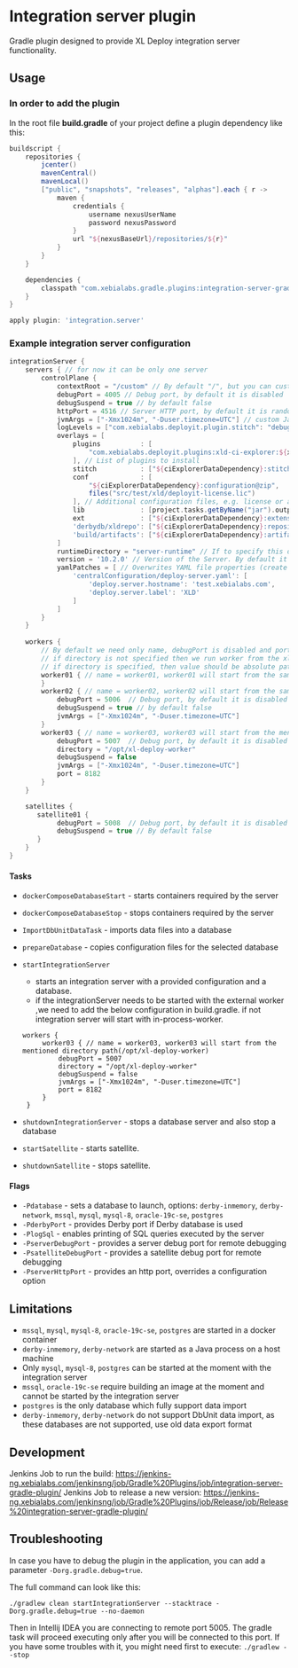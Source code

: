 # Integration server plugin

Gradle plugin designed to provide XL Deploy integration server functionality.

## Usage

### In order to add the plugin

In the root file **build.gradle** of your project define a plugin dependency like this:

```groovy
buildscript {
    repositories {
        jcenter()
        mavenCentral()
        mavenLocal()
        ["public", "snapshots", "releases", "alphas"].each { r ->
            maven {
                credentials {
                    username nexusUserName
                    password nexusPassword
                }
                url "${nexusBaseUrl}/repositories/${r}"
            }
        }
    }

    dependencies {
        classpath "com.xebialabs.gradle.plugins:integration-server-gradle-plugin:10.3.0-807.1406"
    }
}

apply plugin: 'integration.server'
```

### Example integration server configuration

```groovy
integrationServer {
    servers { // for now it can be only one server
        controlPlane {
            contextRoot = "/custom" // By default "/", but you can customize it
            debugPort = 4005 // Debug port, by default it is disabled
            debugSuspend = true // by default false
            httpPort = 4516 // Server HTTP port, by default it is random port
            jvmArgs = ["-Xmx1024m", "-Duser.timezone=UTC"] // custom Java process arguments
            logLevels = ["com.xebialabs.deployit.plugin.stitch": "debug"] // Log level overwrites
            overlays = [
                plugins          : [
                    "com.xebialabs.deployit.plugins:xld-ci-explorer:${xldCiExplorerVersion}@xldp", 
                ], // List of plugins to install 
                stitch           : ["${ciExplorerDataDependency}:stitch@zip"], // Creates a folder "stitch" with copied content of zip archive 
                conf             : [
                    "${ciExplorerDataDependency}:configuration@zip",
                    files("src/test/xld/deployit-license.lic")
                ], // Additional configuration files, e.g. license or archived configuration files
                lib              : [project.tasks.getByName("jar").outputs.files], // List of libraries to install in lib directory
                ext              : ["${ciExplorerDataDependency}:extensions@zip"], // List of extensions to install
                'derbydb/xldrepo': ["${ciExplorerDataDependency}:repository@zip"], // Derby data files, if Derby is used
                'build/artifacts': ["${ciExplorerDataDependency}:artifacts@zip"], // List of artifacts to import
            ]
            runtimeDirectory = "server-runtime" // If to specify this directory, Deploy will be started from this folder and will not download it from external provider (Nexus)
            version = '10.2.0' // Version of the Server. By default it takes it from project property `xlDeployVersion`.
            yamlPatches = [ // Overwrites YAML file properties (create the file if it didn't exist yet)
                'centralConfiguration/deploy-server.yaml': [
                    'deploy.server.hostname': 'test.xebialabs.com',
                    'deploy.server.label': 'XLD'
                ]
            ]     
        }       
    }   
    
    workers {
        // By default we need only name, debugPort is disabled and port will be auto-generated from free ports
        // if directory is not specified then we run worker from the xl-deploy-server as local worker.
        // if directory is specified, then value should be absolute path
        worker01 { // name = worker01, worker01 will start from the same server directory as local worker(xl-deploy-10.2.0-server)
        }
        worker02 { // name = worker02, worker02 will start from the same server directory as local worker (xl-deploy-10.2.0-server)
            debugPort = 5006  // Debug port, by default it is disabled
            debugSuspend = true // by default false
            jvmArgs = ["-Xmx1024m", "-Duser.timezone=UTC"]
        }
        worker03 { // name = worker03, worker03 will start from the mentioned directory path(/opt/xl-deploy-worker)
            debugPort = 5007  // Debug port, by default it is disabled
            directory = "/opt/xl-deploy-worker"
            debugSuspend = false
            jvmArgs = ["-Xmx1024m", "-Duser.timezone=UTC"]
            port = 8182
        }
    }

    satellites {
       satellite01 {
            debugPort = 5008  // Debug port, by default it is disabled
            debugSuspend = true // By default false
       }   
    }
}
```

#### Tasks

* `dockerComposeDatabaseStart` - starts containers required by the server
* `dockerComposeDatabaseStop` - stops containers required by the server
* `ImportDbUnitDataTask` - imports data files into a database
* `prepareDatabase` - copies configuration files for the selected database
* `startIntegrationServer` 
  - starts an integration server with a provided configuration and a database.
  - if the integrationServer needs to be started with the external worker ,we need to add the below configuration in build.gradle. if not integration server will start with in-process-worker.

   ```grovvy
   workers {      
        worker03 { // name = worker03, worker03 will start from the mentioned directory path(/opt/xl-deploy-worker)
            debugPort = 5007
            directory = "/opt/xl-deploy-worker"
            debugSuspend = false
            jvmArgs = ["-Xmx1024m", "-Duser.timezone=UTC"]
            port = 8182
        }
    }
    ```
  
* `shutdownIntegrationServer` - stops a database server and also stop a database
* `startSatellite` - starts satellite.
* `shutdownSatellite` - stops satellite.
#### Flags
* `-Pdatabase` - sets a database to launch, options: `derby-inmemory`, `derby-network`, `mssql`, `mysql`, `mysql-8`, `oracle-19c-se`, `postgres`
* `-PderbyPort` - provides Derby port if Derby database is used
* `-PlogSql` - enables printing of SQL queries executed by the server
* `-PserverDebugPort` - provides a server debug port for remote debugging
* `-PsatelliteDebugPort` - provides a satellite debug port for remote debugging
* `-PserverHttpPort` - provides an http port, overrides a configuration option

## Limitations

* `mssql`, `mysql`, `mysql-8`, `oracle-19c-se`, `postgres` are started in a docker container
* `derby-inmemory`, `derby-network` are started as a Java process on a host machine
* Only  `mysql`, `mysql-8`, `postgres` can be started at the moment with the integration server
* `mssql`, `oracle-19c-se` require building an image at the moment and cannot be started by the integration server
* `postgres` is the only database which fully support data import
* `derby-inmemory`, `derby-network` do not support DbUnit data import, as these databases are not supported, use old data export format

## Development

Jenkins Job to run the build: https://jenkins-ng.xebialabs.com/jenkinsng/job/Gradle%20Plugins/job/integration-server-gradle-plugin/
Jenkins Job to release a new version: https://jenkins-ng.xebialabs.com/jenkinsng/job/Gradle%20Plugins/job/Release/job/Release%20integration-server-gradle-plugin/

## Troubleshooting

In case you have to debug the plugin in the application, you can add a parameter `-Dorg.gradle.debug=true`.

The full command can look like this:

```shell script
./gradlew clean startIntegrationServer --stacktrace -Dorg.gradle.debug=true --no-daemon
```

Then in Intellij IDEA you are connecting to remote port 5005. The gradle task will proceed executing only after 
you will be connected to this port. If you have some troubles with it, you might need first to execute: `./gradlew --stop`

